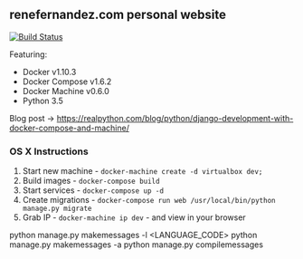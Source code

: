 ## renefernandez.com personal website

[![Build Status](https://travis-ci.org/renefs/personal-site.svg?branch=master)](https://travis-ci.org/renefs/personal-site)

Featuring:

- Docker v1.10.3
- Docker Compose v1.6.2
- Docker Machine v0.6.0
- Python 3.5

Blog post -> https://realpython.com/blog/python/django-development-with-docker-compose-and-machine/

### OS X Instructions

1. Start new machine - `docker-machine create -d virtualbox dev;`
1. Build images - `docker-compose build`
1. Start services - `docker-compose up -d`
1. Create migrations - `docker-compose run web /usr/local/bin/python manage.py migrate`
1. Grab IP - `docker-machine ip dev` - and view in your browser

python manage.py makemessages -l <LANGUAGE_CODE>
python manage.py makemessages -a
python manage.py compilemessages